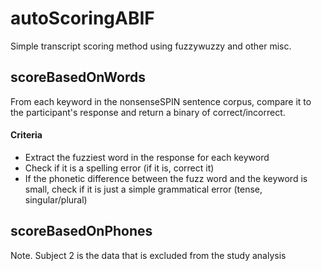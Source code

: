 # autoScoringABIF

Simple transcript scoring method using fuzzywuzzy and other misc.

## scoreBasedOnWords
From each keyword in the nonsenseSPIN sentence corpus, compare it to the participant's response and return a binary of correct/incorrect.
#### Criteria
- Extract the fuzziest word in the response for each keyword
- Check if it is a spelling error (if it is, correct it)
- If the phonetic difference between the fuzz word and the keyword is small, check if it is just a simple grammatical error (tense, singular/plural)

## scoreBasedOnPhones


Note. Subject 2 is the data that is excluded from the study analysis
